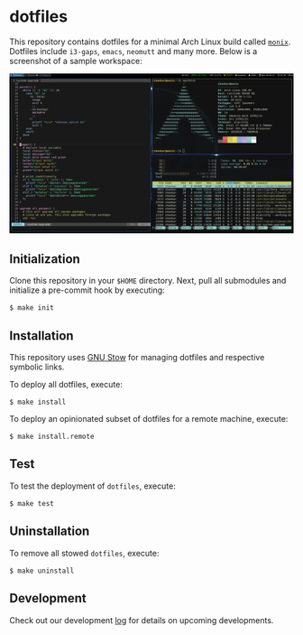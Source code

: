 # dotfiles

This repository contains dotfiles for a minimal Arch Linux build called [`monix`](https://github.com/atreyasha/monix). Dotfiles include `i3-gaps`, `emacs`, `neomutt` and many more. Below is a screenshot of a sample workspace:

<p align="center">
<img src="./docs/screenshot.png" width="700">
</p>

## Initialization

Clone this repository in your `$HOME` directory. Next, pull all submodules and initialize a pre-commit hook by executing:

```
$ make init
```

## Installation

This repository uses [GNU Stow](https://www.gnu.org/software/stow/) for managing dotfiles and respective symbolic links.

To deploy all dotfiles, execute:

```
$ make install
```

To deploy an opinionated subset of dotfiles for a remote machine, execute:

```
$ make install.remote
```

## Test

To test the deployment of `dotfiles`, execute:

```
$ make test
```

## Uninstallation

To remove all stowed `dotfiles`, execute:

```
$ make uninstall
```

## Development

Check out our development [log](./docs/develop.md) for details on upcoming developments.
